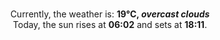 <p  align="center"><br/>Currently, the weather is: <b> 19°C, <i>overcast clouds</i></b></br>Today, the sun rises at <b>06:02</b> and sets at <b>18:11</b>.</p>